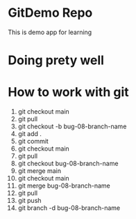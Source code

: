 # GitDemo Repo
This is demo app for learning

# Doing prety well

# How to work with git
1. git checkout main
2. git pull
3. git checkout -b bug-08-branch-name
4. git add .
5. git commit 
6. git checkout main
7. git pull
8. git checkout bug-08-branch-name
9. git merge main
10. git checkout main
11. git merge bug-08-branch-name
12. git pull
13. git push
14. git branch -d bug-08-branch-name
